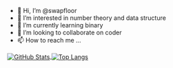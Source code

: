 - 👋 Hi, I’m @swapfloor
- 👀 I’m interested in number theory and data structure
- 🌱 I’m currently learning binary
- 💞️ I’m looking to collaborate on coder
- 📫 How to reach me ...

<!---
aptN0get/aptN0get is a ✨ special ✨ repository because its `README.md` (this file) appears on your GitHub profile.
You can click the Preview link to take a look at your changes.
--->

<a href="https://github.com/swapfloor">
  <img align="center" alt="GitHub Stats" src="https://github-readme-stats.vercel.app/api?username=swapfloor&show_icons=true&include_all_commits=true" />
</a>
<a href="https://github.com/swapfloor">
  <img align="center" alt="Top Langs" src="https://github-readme-stats.vercel.app/api/top-langs/?username=swapfloor&layout=compact" />
</a>
